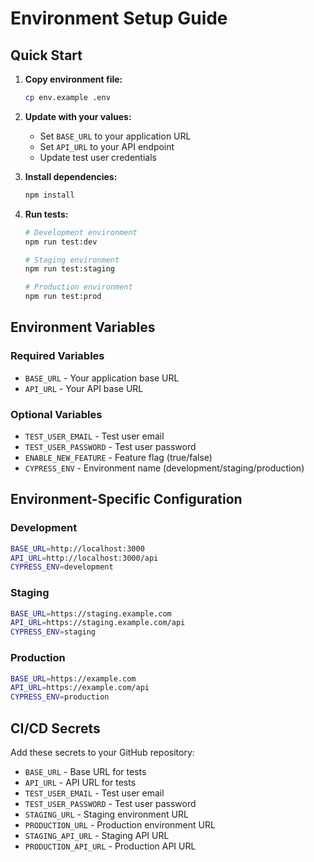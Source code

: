 # Environment Setup Guide

## Quick Start

1. **Copy environment file:**
   ```bash
   cp env.example .env
   ```

2. **Update with your values:**
   - Set `BASE_URL` to your application URL
   - Set `API_URL` to your API endpoint
   - Update test user credentials

3. **Install dependencies:**
   ```bash
   npm install
   ```

4. **Run tests:**
   ```bash
   # Development environment
   npm run test:dev
   
   # Staging environment
   npm run test:staging
   
   # Production environment
   npm run test:prod
   ```

## Environment Variables

### Required Variables
- `BASE_URL` - Your application base URL
- `API_URL` - Your API base URL

### Optional Variables
- `TEST_USER_EMAIL` - Test user email
- `TEST_USER_PASSWORD` - Test user password
- `ENABLE_NEW_FEATURE` - Feature flag (true/false)
- `CYPRESS_ENV` - Environment name (development/staging/production)

## Environment-Specific Configuration

### Development
```bash
BASE_URL=http://localhost:3000
API_URL=http://localhost:3000/api
CYPRESS_ENV=development
```

### Staging
```bash
BASE_URL=https://staging.example.com
API_URL=https://staging.example.com/api
CYPRESS_ENV=staging
```

### Production
```bash
BASE_URL=https://example.com
API_URL=https://example.com/api
CYPRESS_ENV=production
```

## CI/CD Secrets

Add these secrets to your GitHub repository:

- `BASE_URL` - Base URL for tests
- `API_URL` - API URL for tests
- `TEST_USER_EMAIL` - Test user email
- `TEST_USER_PASSWORD` - Test user password
- `STAGING_URL` - Staging environment URL
- `PRODUCTION_URL` - Production environment URL
- `STAGING_API_URL` - Staging API URL
- `PRODUCTION_API_URL` - Production API URL
